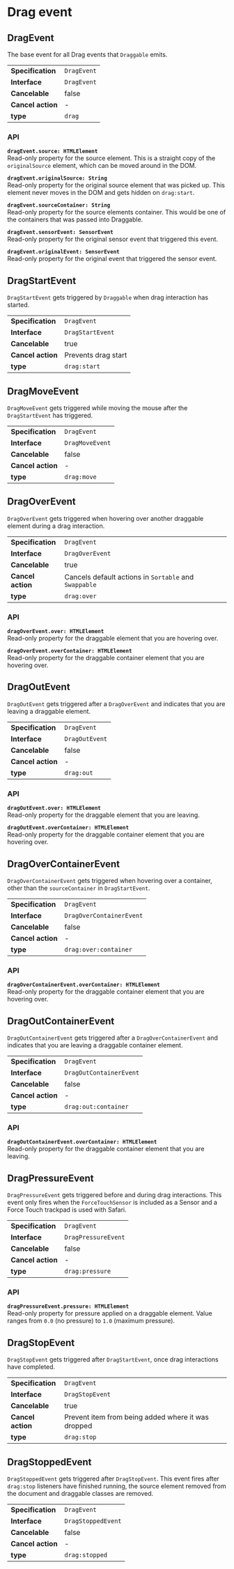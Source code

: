 # Drag event

## DragEvent

The base event for all Drag events that `Draggable` emits.

|                   |             |
| ----------------- | ----------- |
| **Specification** | `DragEvent` |
| **Interface**     | `DragEvent` |
| **Cancelable**    | false       |
| **Cancel action** | -           |
| **type**          | `drag`      |

### API

**`dragEvent.source: HTMLElement`**  
Read-only property for the source element. This is a straight copy of the `originalSource`
element, which can be moved around in the DOM.

**`dragEvent.originalSource: String`**  
Read-only property for the original source element that was picked up. This element never
moves in the DOM and gets hidden on `drag:start`.

**`dragEvent.sourceContainer: String`**  
Read-only property for the source elements container. This would be one of the containers that
was passed into Draggable.

**`dragEvent.sensorEvent: SensorEvent`**  
Read-only property for the original sensor event that triggered this event.

**`dragEvent.originalEvent: SensorEvent`**  
Read-only property for the original event that triggered the sensor event.

## DragStartEvent

`DragStartEvent` gets triggered by `Draggable` when drag interaction has started.

|                   |                     |
| ----------------- | ------------------- |
| **Specification** | `DragEvent`         |
| **Interface**     | `DragStartEvent`    |
| **Cancelable**    | true                |
| **Cancel action** | Prevents drag start |
| **type**          | `drag:start`        |

## DragMoveEvent

`DragMoveEvent` gets triggered while moving the mouse after the `DragStartEvent` has triggered.

|                   |                 |
| ----------------- | --------------- |
| **Specification** | `DragEvent`     |
| **Interface**     | `DragMoveEvent` |
| **Cancelable**    | false           |
| **Cancel action** | -               |
| **type**          | `drag:move`     |

## DragOverEvent

`DragOverEvent` gets triggered when hovering over another draggable element during a drag
interaction.

|                   |                                                       |
| ----------------- | ----------------------------------------------------- |
| **Specification** | `DragEvent`                                           |
| **Interface**     | `DragOverEvent`                                       |
| **Cancelable**    | true                                                  |
| **Cancel action** | Cancels default actions in `Sortable` and `Swappable` |
| **type**          | `drag:over`                                           |

### API

**`dragOverEvent.over: HTMLElement`**  
Read-only property for the draggable element that you are hovering over.

**`dragOverEvent.overContainer: HTMLElement`**  
Read-only property for the draggable container element that you are hovering over.

## DragOutEvent

`DragOutEvent` gets triggered after a `DragOverEvent` and indicates that you are leaving
a draggable element.

|                   |                |
| ----------------- | -------------- |
| **Specification** | `DragEvent`    |
| **Interface**     | `DragOutEvent` |
| **Cancelable**    | false          |
| **Cancel action** | -              |
| **type**          | `drag:out`     |

### API

**`dragOutEvent.over: HTMLElement`**  
Read-only property for the draggable element that you are leaving.

**`dragOutEvent.overContainer: HTMLElement`**  
Read-only property for the draggable container element that you are hovering over.

## DragOverContainerEvent

`DragOverContainerEvent` gets triggered when hovering over a container, other than the `sourceContainer` in `DragStartEvent`.

|                   |                          |
| ----------------- | ------------------------ |
| **Specification** | `DragEvent`              |
| **Interface**     | `DragOverContainerEvent` |
| **Cancelable**    | false                    |
| **Cancel action** | -                        |
| **type**          | `drag:over:container`    |

### API

**`dragOverContainerEvent.overContainer: HTMLElement`**  
Read-only property for the draggable container element that you are hovering over.

## DragOutContainerEvent

`DragOutContainerEvent` gets triggered after a `DragOverContainerEvent` and indicates that
you are leaving a draggable container element.

|                   |                         |
| ----------------- | ----------------------- |
| **Specification** | `DragEvent`             |
| **Interface**     | `DragOutContainerEvent` |
| **Cancelable**    | false                   |
| **Cancel action** | -                       |
| **type**          | `drag:out:container`    |

### API

**`dragOutContainerEvent.overContainer: HTMLElement`**  
Read-only property for the draggable container element that you are leaving.

## DragPressureEvent

`DragPressureEvent` gets triggered before and during drag interactions. This event
only fires when the `ForceTouchSensor` is included as a Sensor and a Force Touch trackpad
is used with Safari.

|                   |                     |
| ----------------- | ------------------- |
| **Specification** | `DragEvent`         |
| **Interface**     | `DragPressureEvent` |
| **Cancelable**    | false               |
| **Cancel action** | -                   |
| **type**          | `drag:pressure`     |

### API

**`dragPressureEvent.pressure: HTMLElement`**  
Read-only property for pressure applied on a draggable element. Value ranges from `0.0` (no pressure) to `1.0` (maximum pressure).

## DragStopEvent

`DragStopEvent` gets triggered after `DragStartEvent`, once drag interactions have completed.

|                   |                                                    |
| ----------------- | -------------------------------------------------- |
| **Specification** | `DragEvent`                                        |
| **Interface**     | `DragStopEvent`                                    |
| **Cancelable**    | true                                               |
| **Cancel action** | Prevent item from being added where it was dropped |
| **type**          | `drag:stop`                                        |

## DragStoppedEvent

`DragStoppedEvent` gets triggered after `DragStopEvent`. This event fires after `drag:stop` listeners have finished running,
the source element removed from the document and draggable classes are removed.

|                   |                    |
| ----------------- | ------------------ |
| **Specification** | `DragEvent`        |
| **Interface**     | `DragStoppedEvent` |
| **Cancelable**    | false              |
| **Cancel action** | -                  |
| **type**          | `drag:stopped`     |
